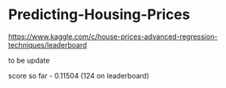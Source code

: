 # Predicting-Housing-Prices
https://www.kaggle.com/c/house-prices-advanced-regression-techniques/leaderboard

to be update

score so far - 0.11504 (124 on leaderboard)
